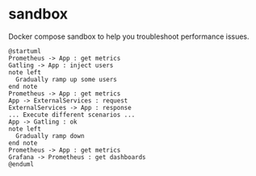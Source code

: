 # sandbox
Docker compose sandbox to help you troubleshoot performance issues.

```puml
@startuml
Prometheus -> App : get metrics
Gatling -> App : inject users
note left
  Gradually ramp up some users
end note
Prometheus -> App : get metrics
App -> ExternalServices : request
ExternalServices -> App : response
... Execute different scenarios ...
App -> Gatling : ok
note left
  Gradually ramp down
end note
Prometheus -> App : get metrics
Grafana -> Prometheus : get dashboards
@enduml
```
